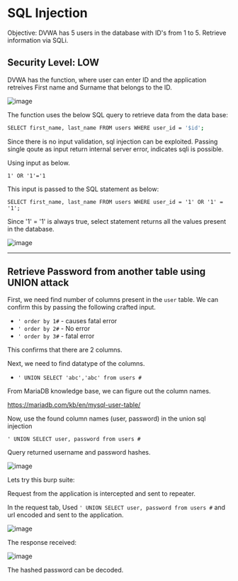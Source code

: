 # SQL Injection

Objective: DVWA has 5 users in the database with ID's from 1 to 5. Retrieve information via SQLi.

## Security Level: LOW

DVWA has the function, where user can enter ID and the application retreives First name and Surname that belongs to the ID.

![image](https://github.com/user-attachments/assets/005092a9-d8cf-4a4c-ba74-a35df6a30880)

The function uses the below SQL query to retrieve data from the data base:

```bash
SELECT first_name, last_name FROM users WHERE user_id = '$id';
```

Since there is no input validation, sql injection can be exploited. Passing single qoute as input return internal server error, indicates sqli is 
possible.

Using input as below.
```
1' OR '1'='1
```
This input is passed to the SQL statement as below:
```
SELECT first_name, last_name FROM users WHERE user_id = '1' OR '1' = '1';
```
Since '1' = '1' is always true, select statement returns all the values present in the database.

![image](https://github.com/user-attachments/assets/0c4da4b5-a72d-47da-8109-15b00490db87)

---

## Retrieve Password from another table using UNION attack

First, we need find number of columns present in the `user` table. We can confirm this by passing the following crafted input.

- `' order by 1#` - causes fatal error
- `' order by 2#` - No error
- `' order by 3#` - fatal error

This confirms that there are 2 columns.

Next, we need to find datatype of the columns.

- `' UNION SELECT 'abc','abc' from users #`

From MariaDB knowledge base, we can figure out the column names.

https://mariadb.com/kb/en/mysql-user-table/

Now, use the found column names (user, password) in the union sql injection

```
' UNION SELECT user, password from users #

```

Query returned username and password hashes.

![image](https://github.com/user-attachments/assets/a6ce6916-997a-4980-8cf1-54ac567905fc)

Lets try this burp suite:

Request from the application is intercepted and sent to repeater.

In the request tab, Used `' UNION SELECT user, password from users #` and url encoded and sent to the application.

![image](https://github.com/user-attachments/assets/b7e726d3-8571-43ab-8fc3-cc4415bbb7d1)

The response received:

![image](https://github.com/user-attachments/assets/d7ef67f5-55c8-45d1-a9b5-6438c2934162)


The hashed password can be decoded.
